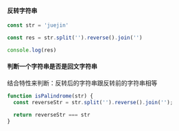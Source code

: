 #### 反转字符串

```js
const str = 'juejin'

const res = str.split('').reverse().join('')

console.log(res)
```

#### 判断一个字符串是否是回文字符串

结合特性来判断：反转后的字符串跟反转前的字符串相等

```js
function isPalindrome(str) {
  const reverseStr = str.split('').reverse().join('');

  return reverseStr === str
}
```